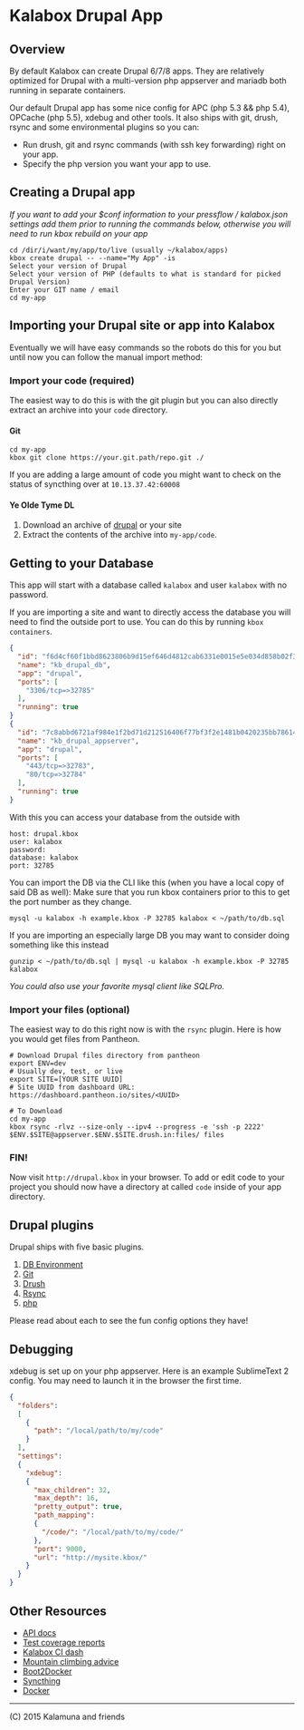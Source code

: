 # Kalabox Drupal App

## Overview

By default Kalabox can create Drupal 6/7/8 apps. They are relatively optimized for Drupal with a multi-version php appserver and mariadb both running in separate containers.

Our default Drupal app has some nice config for APC (php 5.3 && php 5.4), OPCache (php 5.5), xdebug and other tools. It also ships with git, drush, rsync and some environmental plugins so you can:

* Run drush, git and rsync commands (with ssh key forwarding) right on your app. 
* Specify the php version you want your app to use.

## Creating a Drupal app

_If you want to add your $conf information to your pressflow / kalabox.json settings add them prior to running the commands below, otherwise you will need to run kbox rebuild on your app_

```
cd /dir/i/want/my/app/to/live (usually ~/kalabox/apps)
kbox create drupal -- --name="My App" -is
Select your version of Drupal
Select your version of PHP (defaults to what is standard for picked Drupal Version)
Enter your GIT name / email
cd my-app
```

## Importing your Drupal site or app into Kalabox

Eventually we will have easy commands so the robots do this for you but until now you can follow the manual import method:

### Import your code **(required)**

The easiest way to do this is with the git plugin but you can also directly extract an archive into your `code` directory.

#### Git

```
cd my-app
kbox git clone https://your.git.path/repo.git ./
```

If you are adding a large amount of code you might want to check on the status of syncthing over at `10.13.37.42:60008`

#### Ye Olde Tyme DL

1. Download an archive of [drupal](https://www.drupal.org/project/drupal) or your site 
2. Extract the contents of the archive into `my-app/code`.

## Getting to your Database

This app will start with a database called `kalabox` and user `kalabox` with no password.

If you are importing a site and want to directly access the database you will need to find the outside port to use. You can do this by running `kbox containers`.

```json
{
  "id": "f6d4cf60f1bbd8623806b9d15ef646d4812cab6331e0015e5e034d858b02f307",
  "name": "kb_drupal_db",
  "app": "drupal",
  "ports": [
    "3306/tcp=>32785"
  ],
  "running": true
}
{
  "id": "7c8abbd6721af984e1f2bd71d212516406f77bf3f2e1481b0420235bb78614f3",
  "name": "kb_drupal_appserver",
  "app": "drupal",
  "ports": [
    "443/tcp=>32783",
    "80/tcp=>32784"
  ],
  "running": true
}
```

With this you can access your database from the outside with

```
host: drupal.kbox
user: kalabox
password:
database: kalabox
port: 32785
```

You can import the DB via the CLI like this (when you have a local copy of said DB as well):
Make sure that you run kbox containers prior to this to get the port number as they change.

```
mysql -u kalabox -h example.kbox -P 32785 kalabox < ~/path/to/db.sql
```

If you are importing an especially large DB you may want to consider doing something like this
instead

```
gunzip < ~/path/to/db.sql | mysql -u kalabox -h example.kbox -P 32785 kalabox
```

_You could also use your favorite mysql client like SQLPro._

### Import your files (optional)

The easiest way to do this right now is with the `rsync` plugin. Here is how you would get files from Pantheon.

```
# Download Drupal files directory from pantheon
export ENV=dev
# Usually dev, test, or live
export SITE=[YOUR SITE UUID]
# Site UUID from dashboard URL: https://dashboard.pantheon.io/sites/<UUID>

# To Download
cd my-app
kbox rsync -rlvz --size-only --ipv4 --progress -e 'ssh -p 2222' $ENV.$SITE@appserver.$ENV.$SITE.drush.in:files/ files
```

### FIN!

Now visit `http://drupal.kbox` in your browser. To add or edit code to your project you should now have a directory at called `code` inside of your app directory. 

## Drupal plugins

Drupal ships with five basic plugins.

1. [DB Environment](https://github.com/kalabox/kalabox-plugin-dbenv)
2. [Git](https://github.com/kalabox/kalabox-plugin-git)
3. [Drush](https://github.com/kalabox/kalabox-plugin-drush)
4. [Rsync](https://github.com/kalabox/kalabox-plugin-rsync)
5. [php](https://github.com/kalabox/kalabox-plugin-php)

Please read about each to see the fun config options they have!

## Debugging

xdebug is set up on your php appserver. Here is an example SublimeText 2 config.
You may need to launch it in the browser the first time.

```json
{
  "folders":
  [
    {
      "path": "/local/path/to/my/code"
    }
  ],
  "settings":
  {
    "xdebug":
    {
      "max_children": 32,
      "max_depth": 16,
      "pretty_output": true,
      "path_mapping":
      {
        "/code/": "/local/path/to/my/code/"
      },
      "port": 9000,
      "url": "http://mysite.kbox/"
    }
  }
}
```

## Other Resources

* [API docs](http://api.kalabox.me/)
* [Test coverage reports](http://coverage.kalabox.me/)
* [Kalabox CI dash](http://ci.kalabox.me/)
* [Mountain climbing advice](https://www.youtube.com/watch?v=tkBVDh7my9Q)
* [Boot2Docker](https://github.com/boot2docker/boot2docker)
* [Syncthing](https://github.com/syncthing/syncthing)
* [Docker](https://github.com/docker/docker)

-------------------------------------------------------------------------------------
(C) 2015 Kalamuna and friends


